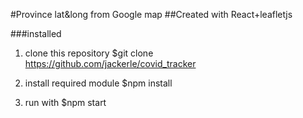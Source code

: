 #Province lat&long from Google map
##Created with React+leafletjs

###installed
1. clone this repository
$git clone https://github.com/jackerle/covid_tracker

2. install required module
$npm install 

3. run with
$npm start